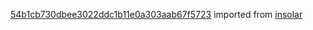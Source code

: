 [54b1cb730dbee3022ddc1b11e0a303aab67f5723](https://github.com/insolar/insolar/commit/54b1cb730dbee3022ddc1b11e0a303aab67f5723) imported from [insolar](https://github.com/insolar/insolar)

